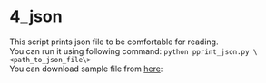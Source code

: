 # 4_json

This script prints json file to be comfortable for reading.  
You can run it using following command: `python pprint_json.py \<path_to_json_file\>`   
You can download sample file from [here](http://data.mos.ru/opendata/7710881420-magaziny-alkogolnye-napitki):

